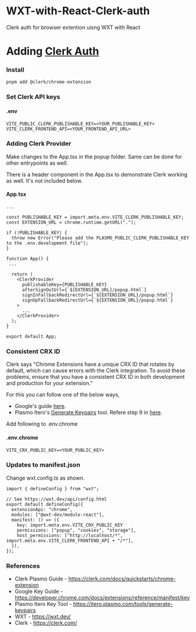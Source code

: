# WXT-with-React-Clerk-auth

Clerk auth for browser extention uisng WXT with React

# Adding [Clerk Auth](https://clerk.com/)

### Install

```
pnpm add @clerk/chrome-extension
```

### Set Clerk API keys

#### .env

```
VITE_PUBLIC_CLERK_PUBLISHABLE_KEY=<YOUR_PUBLISHABLE_KEY>
VITE_CLERK_FRONTEND_API=<YOUR_FRONTEND_API_URL>
```

### Adding Clerk Provider

Make changes to the App.tsx in the popup folder. Same can be done for other entrypoints as well.

There is a header component in the App.tsx to demonstrate Clerk working as well. It's not included below.

#### App.tsx

```
...

const PUBLISHABLE_KEY = import.meta.env.VITE_CLERK_PUBLISHABLE_KEY;
const EXTENSION_URL = chrome.runtime.getURL(".");

if (!PUBLISHABLE_KEY) {
  throw new Error("Please add the PLASMO_PUBLIC_CLERK_PUBLISHABLE_KEY to the .env.development file");
}

function App() {
 ...

  return (
    <ClerkProvider
      publishableKey={PUBLISHABLE_KEY}
      afterSignOutUrl={`${EXTENSION_URL}/popup.html`}
      signInFallbackRedirectUrl={`${EXTENSION_URL}/popup.html`}
      signUpFallbackRedirectUrl={`${EXTENSION_URL}/popup.html`}
    >
      ...
    </ClerkProvider>
  );
}

export default App;

```

### Consistent CRX ID

Clerk says "Chrome Extensions have a unique CRX ID that rotates by default, which can cause errors with the Clerk integration. To avoid these problems, ensure that you have a consistent CRX ID in both development and production for your extension."

For this you can follow one of the below ways,

- Google's guide [here](https://developer.chrome.com/docs/extensions/reference/manifest/key).
- Plasmo Itero's [Generate Keypairs](https://itero.plasmo.com/tools/generate-keypairs) tool. Refere step 9 in [here](https://clerk.com/docs/quickstarts/chrome-extension).

Add following to .env.chrome

#### .env.chrome

```
VITE_CRX_PUBLIC_KEY=<YOUR_PUBLIC_KEY>
```

### Updates to manifest.json

Change wxt.config.ts as shown.

```
import { defineConfig } from "wxt";

// See https://wxt.dev/api/config.html
export default defineConfig({
  extensionApi: "chrome",
  modules: ["@wxt-dev/module-react"],
  manifest: () => ({
    key: import.meta.env.VITE_CRX_PUBLIC_KEY
    permissions: ["popup", "cookies", "storage"],
    host_permissions: ["http://localhost/*", import.meta.env.VITE_CLERK_FRONTEND_API + "/*"],
  }),
});

```

### References

- Clerk Plasmo Guide - https://clerk.com/docs/quickstarts/chrome-extension
- Google Key Guide - https://developer.chrome.com/docs/extensions/reference/manifest/key
- Plasmo Itero Key Tool - https://itero.plasmo.com/tools/generate-keypairs
- WXT - https://wxt.dev/
- Clerk - https://clerk.com/
